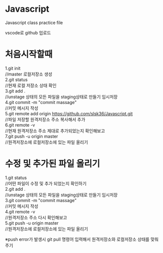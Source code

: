 # Javascript
Javascript class practice file   
   
vscode로 github 업로드   
   
   
# 처음시작할때   
   
1.git init   
//master 로컬저장소 생성   
2.git status    
//현재 로컬 저장소 상태 확인   
3.git add .   
//unstage 상태의 모든 파일을 staging상태로 만들기 임시저장   
4.git commit -m "commit massage"   
//커밋 메시지 작성   
5.git remote add origin https://github.com/slsk36/Javascript.git   
//파일 저장할 원격저장소 주소 복사해서 추가   
6.git remote -v   
//현재 원격저장소 주소 제대로 추가되었는지 확인해보고   
7.git push -u origin master   
//원격저장소에 로컬저장소에 있는 파일 올리기   
   
# 수정 및 추가된 파일 올리기   
   
1.git status   
//어떤 파일이 수정 및 추가 되었는지 확인하기   
2.git add .   
//unstage 상태의 모든 파일을 staging상태로 만들기 임시저장   
3.git commit -m "commit massage"   
//커밋 메시지 작성   
4.git remote -v      
//원격저장소 주소 다시 확인해보고   
5.git push -u origin master   
//원격저장소에 로컬저장소에 있는 파일 올리기

※push error가 발생시 git pull 명령어 입력해서 원격저장소와 로컬저장소 상태를 맞춰주기
   
   
   

